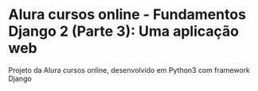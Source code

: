 # Alura cursos online - Fundamentos Django 2 (Parte 3): Uma aplicação web

Projeto da Alura cursos online, desenvolvido em Python3 com framework Django


